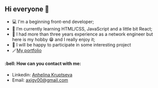 <h2> Hi everyone 👋  </h2>
<ul>
  <li>💻 I'm a beginning front-end developer;  </li>
  <li>🌱 I’m currently learning HTML/CSS, JavaScript and a little bit React; </li>
  <li> 🤔 I had more than three years experience as a network engineer but here is my hobby 😁 and I really enjoy it; </li>
  <li> 👯 I will be happy to participate in some interesting project </li>
  <li>🪄<a href="https://luminous-khapse-f7d9c4.netlify.app" target="_blank">My portfolio</a></li>
</ul>
<h4>:bell: How can you contact with me:</h4>
<ul>
  <li>Linkedin: <a href="https://www.linkedin.com/in/anhelina-kruptseva/" target="_blank">Anhelina Kruptseva</a></li>
  <li>Email: <a href="mailto:axigy00@gmail.com" target="_blank">axigy00@gmail.com</a> </li>
</ul>
